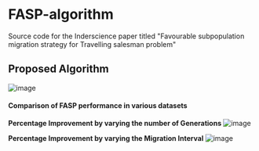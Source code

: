 # FASP-algorithm
Source code for the Inderscience paper titled "Favourable subpopulation migration strategy for Travelling salesman problem" 

## Proposed Algorithm
![image](https://user-images.githubusercontent.com/30732059/118697989-889d9580-b82d-11eb-95d6-6e1a57c41d63.png)

#### Comparison of FASP performance in various datasets

**Percentage Improvement by varying the number of Generations**
![image](https://user-images.githubusercontent.com/30732059/118698489-16798080-b82e-11eb-92fc-35059747db5e.png)

**Percentage Improvement by varying the Migration Interval**
![image](https://user-images.githubusercontent.com/30732059/118698528-25603300-b82e-11eb-9eea-474f129b4220.png)
